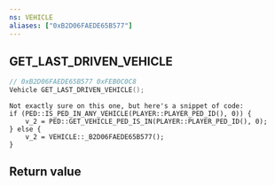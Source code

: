 ```yaml
---
ns: VEHICLE
aliases: ["0xB2D06FAEDE65B577"]
---
```

## GET_LAST_DRIVEN_VEHICLE

```c
// 0xB2D06FAEDE65B577 0xFEB0C0C8
Vehicle GET_LAST_DRIVEN_VEHICLE();
```

```
Not exactly sure on this one, but here's a snippet of code:  
if (PED::IS_PED_IN_ANY_VEHICLE(PLAYER::PLAYER_PED_ID(), 0)) {  
    v_2 = PED::GET_VEHICLE_PED_IS_IN(PLAYER::PLAYER_PED_ID(), 0);  
} else {   
    v_2 = VEHICLE::_B2D06FAEDE65B577();  
}  
```

## Return value
